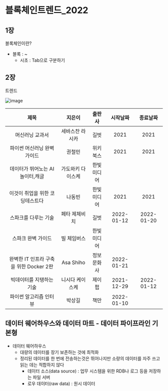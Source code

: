 # 블록체인트렌드_2022
## 1장
블록체인이란?
  - 블록 : ~
    - 시초 : Tab으로 구분하기  
## 2장
트렌드

![image](https://user-images.githubusercontent.com/98524299/151343696-f67e45e0-779c-4810-9f5a-ad652a200958.png)


|제목|지은이|출판사|시작날짜|종료날짜
|:---:|:---:|:---:|:---:|:---:|
|머신러닝 교과서|세바스찬 라시카|길벗|2021|2021
|파이썬 머신러닝 완벽가이드|권철민|위키북스|2021|2021 
|데이터가 뛰어노는 AI 놀이터,캐글|가도와키 다이스케|한빛미디어| 
|이것이 취업을 위한 코딩테스트다|나동빈|한빛미디어|2021|2021 
|스파크를 다루는 기술|페타 제체비치|길벗|2022-01-12| 2022-01-20 
|스파크 완벽 가이드|빌 체임버스|한빛미디어| 
|완벽한 IT 인프라 구축을 위한 Docker 2판|Asa Shiho|정보문화사| 2022-01-21|
|빅데이터를 지탱하는 기술|니시다 케이스케|제이펍| 2021-12-29|2022-01-12
|파이썬 알고리즘 인터뷰|박상길|책만|2022-01-10|


## 데이터 웨어하우스와 데이터 마트 - 데이터 파이프라인 기본형
- 데이터 웨어하우스
  - 대량의 데이터를 장기 보존하는 것에 최적화
  - 정리된 데이터를 한 번에 전송하는것은 뛰어나지만 소량의 데이터를 자주 쓰고 읽는 데는 적합하지 않다
    - 데이터 소스(data source) : 업무 시스템을 위한 RDB나 로그 등을 저장하는 파일 서버
    - 로우 데이터(raw data) : 원시 데이터 
